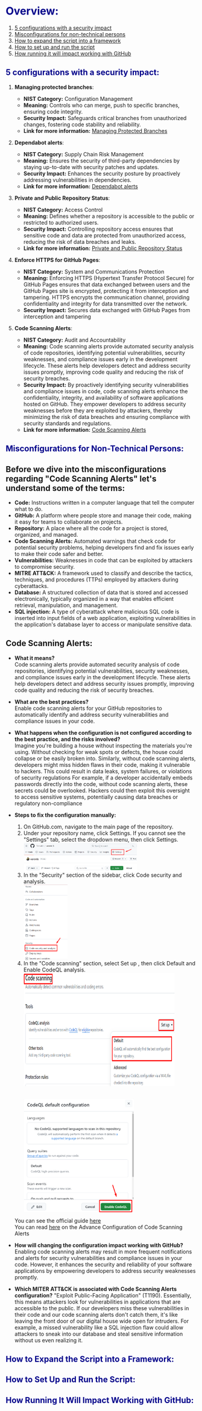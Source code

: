 # <span style="color:darkblue">Overview:</span>

1. [5 configurations with a security impact](#specific-configurations)
2. [Misconfigurations for non-technical persons](#misconfigurations)
3. [How to expand the script into a framework](#expand-the-script)
4. [How to set up and run the script](#setup-script)
5. [How running it will impact working with GitHub](#github-impact)

## <span style="color:darkblue" id="specific-configurations">5 configurations with a security impact:</span>

1. **Managing protected branches**:
   - **NIST Category:** Configuration Management
   - **Meaning:** Controls who can merge, push to specific branches, ensuring code integrity.
   - **Security Impact:** Safeguards critical branches from unauthorized changes, fostering code stability and reliability.
   - **Link for more information:** [Managing Protected Branches](https://docs.github.com/en/repositories/configuring-branches-and-merges-in-your-repository/managing-protected-branches)

2. **Dependabot alerts**:
   - **NIST Category:** Supply Chain Risk Management
   - **Meaning:** Ensures the security of third-party dependencies by staying up-to-date with security patches and updates.
   - **Security Impact:** Enhances the security posture by proactively addressing vulnerabilities in dependencies.
   - **Link for more information:** [Dependabot alerts](https://docs.github.com/en/code-security/dependabot/dependabot-alerts)

3. **Private and Public Repository Status**:
   - **NIST Category:** Access Control
   - **Meaning:** Defines whether a repository is accessible to the public or restricted to authorized users.
   - **Security Impact:** Controlling repository access ensures that sensitive code and data are protected from 
                          unauthorized access, reducing the risk of data breaches and leaks.
   - **Link for more information:** [Private and Public Repository Status](https://docs.github.com/en/rest/repos?apiVersion=2022-11-28)

4. **Enforce HTTPS for GitHub Pages**:
   - **NIST Category:** System and Communications Protection
   - **Meaning:** Enforcing HTTPS (Hypertext Transfer Protocol Secure) for GitHub Pages ensures that data exchanged 
                  between users and the GitHub Pages site is encrypted, protecting it from interception and tampering. 
                  HTTPS encrypts the communication channel, providing confidentiality and integrity for data transmitted 
                  over the network.
   - **Security Impact:** Secures data exchanged with GitHub Pages from interception and tampering

5. **Code Scanning Alerts**:
   - **NIST Category:** Audit and Accountability
   - **Meaning:** Code scanning alerts provide automated security analysis of code repositories, identifying potential 
                  vulnerabilities, security weaknesses, and compliance issues early in the development lifecycle. 
                  These alerts help developers detect and address security issues promptly, improving code quality and 
                  reducing the risk of security breaches.
   - **Security Impact:** By proactively identifying security vulnerabilities and compliance issues in code, 
                          code scanning alerts enhance the confidentiality, integrity, and availability of software 
                          applications hosted on GitHub. They empower developers to address security weaknesses 
                          before they are exploited by attackers, 
                          thereby minimizing the risk of data breaches and ensuring compliance with security standards 
                          and regulations.
   - **Link for more information:** [Code Scanning Alerts](https://docs.github.com/en/code-security/code-scanning)

## <span style="color:darkblue" id="misconfigurations">Misconfigurations for Non-Technical Persons:</span>
## Before we dive into the misconfigurations regarding "Code Scanning Alerts" let's understand some of the terms:
- **Code:** Instructions written in a computer language that tell the computer what to do.
- **GitHub:** A platform where people store and manage their code, making it easy for teams to collaborate on projects.
- **Repository:** A place where all the code for a project is stored, organized, and managed.
- **Code Scanning Alerts:** Automated warnings that check code for potential security problems, 
                            helping developers find and fix issues early to make their code safer and better.
- **Vulnerabilities:** Weaknesses in code that can be exploited by attackers to compromise security.
- **MITRE ATT&CK:** A framework used to classify and describe the tactics, techniques, 
                    and procedures (TTPs) employed by attackers during cyberattacks. 
- **Database:** A structured collection of data that is stored and accessed electronically, 
                typically organized in a way that enables efficient retrieval, manipulation, and management.
- **SQL injection:** A type of cyberattack where malicious SQL code is inserted into input fields of a web application, 
                     exploiting vulnerabilities in the application's database layer to access or manipulate sensitive data.

## Code Scanning Alerts:
- **What it means?** <br/>
  Code scanning alerts provide automated security analysis of code repositories, identifying potential vulnerabilities, 
  security weaknesses, and compliance issues early in the development lifecycle. These alerts help developers detect and 
  address security issues promptly, improving code quality and reducing the risk of security breaches. 
- **What are the best practices?** <br/>
  Enable code scanning alerts for your GitHub repositories to automatically identify and address security 
  vulnerabilities and compliance issues in your code.
- **What happens when the configuration is not configured according to the best practice, and the risks involved?** <br/>
  Imagine you're building a house without inspecting the materials you're using. Without checking for weak spots or 
  defects, the house could collapse or be easily broken into. Similarly, without code scanning alerts, 
  developers might miss hidden flaws in their code, making it vulnerable to hackers. This could result in data leaks, 
  system failures, or violations of security regulations
  For example, if a developer accidentally embeds passwords directly into the code, 
  without code scanning alerts, these secrets could be overlooked. Hackers could then exploit this oversight to access
  sensitive systems, potentially causing data breaches or regulatory non-compliance
- **Steps to fix the configuration manually:** <br/>
  1. On GitHub.com, navigate to the main page of the repository.
  2. Under your repository name, click  Settings. If you cannot see the "Settings" tab, select the  dropdown menu, then click Settings. <br />
     <img src="readme_pictures/settings.png" alt="Step 2 Screenshot" style="max-width:300px; height:auto;display: inline-block; float: left;"> <br style="clear:both;"/>
  3. In the "Security" section of the sidebar, click  Code security and analysis. <br />
     <img src="readme_pictures/code_and_analysis.png" alt="Step 3 Screenshot" style="max-width:300px; height:200px;display: inline-block; float: left;"> <br style="clear:both;"/>
  4. In the "Code scanning" section, select Set up , then click Default and Enable CodeQL analysis. <br />
    <img src="readme_pictures/code_scanning.png" alt="Step 4 Screenshot" style="max-width:400px; height:300px;display: inline-block; float: left;"> <br style="clear:both;"/> <br/>  
     <img src="readme_pictures/enable.png" alt="Step 4 Screenshot" style="max-width:400px; height:300px;display: inline-block; float: left;"> <br style="clear:both;"/>
  
   You can see the official guide [here](https://docs.github.com/en/code-security/code-scanning/enabling-code-scanning/configuring-default-setup-for-code-scanning)  
   You can read [here](https://docs.github.com/en/get-started/learning-about-github/about-github-advanced-security) on the Advance Configuration of Code Scanning Alerts 

- **How will changing the configuration impact working with GitHub?** <br/>
  Enabling code scanning alerts may result in more frequent notifications and alerts for security vulnerabilities and 
  compliance issues in your code. However, it enhances the security and reliability of your software applications by 
  empowering developers to address security weaknesses promptly.
- **Which MITER ATT&CK is associated with Code Scanning Alerts configuration?**
   "Exploit Public-Facing Application" (T1190). Essentially, this means attackers look for vulnerabilities in 
    applications that are accessible to the public.
    If our developers miss these vulnerabilities in their code and our code scanning alerts don't catch them, 
    it's like leaving the front door of our digital house wide open for intruders. For example, 
    a missed vulnerability like a SQL injection flaw could allow attackers to sneak into our database and 
    steal sensitive information without us even realizing it.


## <span style="color:darkblue" id="the-script">How to Expand the Script into a Framework:</span>

## <span style="color:darkblue" id="github-impact">How to Set Up and Run the Script:</span>

## <span style="color:darkblue" id="setup-script">How Running It Will Impact Working with GitHub:</span>


